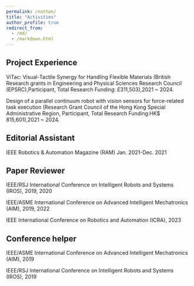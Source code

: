 ```yaml
---
permalink: /nathan/
title: "Activities"
author_profile: true
redirect_from: 
  - /md/
  - /markdown.html
---
```



## Project Experience

ViTac: Visual-Tactile Synergy for Handling Flexible Materials (British Research grants in Engineering and Physical Sciences Research Council (EPSRC),Participant, Total Research Funding: £311,503),2021 ~ 2024.

Design of a parallel continuum robot with vision sensors for force-related task execution (Research Grant Council of the Hong Kong Special Administrative Region, Participant, Total Research Funding:HK$ 815,601),2021 ~ 2024.



## Editorial Assistant

IEEE Robotics & Automation Magazine (RAM) Jan. 2021-Dec. 2021

## Paper Reviewer

IEEE/RSJ International Conference on Intelligent Robots and Systems (IROS), 2019, 2020

IEEE/ASME International Conference on Advanced Intelligent Mechatronics (AIM), 2019, 2022

IEEE International Conference on Robotics and Automation (ICRA), 2023

## Conference helper

IEEE/ASME International Conference on Advanced Intelligent Mechatronics (AIM), 2019

IEEE/RSJ International Conference on Intelligent Robots and Systems (IROS), 2019

